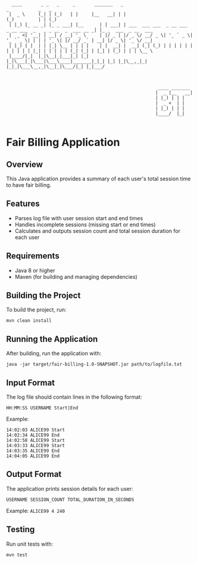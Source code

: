 ```
  ____       _ _   _     _       _______   _                                                _           _   _                 
 |  _ \     (_| | (_)   | |     |__   __| | |                                              (_)         | | (_)                
 | |_) |_ __ _| |_ _ ___| |__      | | ___| | ___  ___ ___  _ __ ___  _ __ ___  _   _ _ __  _  ___ __ _| |_ _  ___  _ __  ___ 
 |  _ <| '__| | __| / __| '_ \     | |/ _ | |/ _ \/ __/ _ \| '_ ` _ \| '_ ` _ \| | | | '_ \| |/ __/ _` | __| |/ _ \| '_ \/ __|
 | |_) | |  | | |_| \__ | | | |    | |  __| |  __| (_| (_) | | | | | | | | | | | |_| | | | | | (_| (_| | |_| | (_) | | | \__ \
 |____/|_|  |_|\__|_|___|_| |_|    |_|\___|_|\___|\___\____|_______|_|_| |_| |_|\__,_|_| |_|_|\___\__,_|\__|_|\___/|_| |_|___/ 



                                                         ____ _______ 
                                                        |  _ |__   __|
                                                        | |_) | | |   
                                                        |  _ <  | |   
                                                        | |_) | | |   
                                                        |____/  |_| 


```

# Fair Billing Application

## Overview
This Java application provides a summary of each user's total session time to have fair billing.

## Features
- Parses log file with user session start and end times
- Handles incomplete sessions (missing start or end times)
- Calculates and outputs session count and total session duration for each user

## Requirements
- Java 8 or higher
- Maven (for building and managing dependencies)

## Building the Project
To build the project, run:
```
mvn clean install
```

## Running the Application
After building, run the application with:
```
java -jar target/fair-billing-1.0-SNAPSHOT.jar path/to/logfile.txt
```

## Input Format
The log file should contain lines in the following format:
```
HH:MM:SS USERNAME Start|End
```

Example:
```
14:02:03 ALICE99 Start
14:02:34 ALICE99 End
14:02:58 ALICE99 Start
14:03:33 ALICE99 Start
14:03:35 ALICE99 End
14:04:05 ALICE99 End
```

## Output Format
The application prints session details for each user:

```
USERNAME SESSION_COUNT TOTAL_DURATION_IN_SECONDS
```

Example:
`
ALICE99 4 240
`

## Testing
Run unit tests with:
```
mvn test
```
